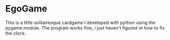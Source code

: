 # EgoGame
This is a little solitairesque cardgame I developed with python using the pygame module. The program works fine, i just haven't figured ot how to fix the clock.

